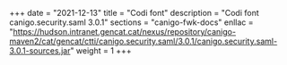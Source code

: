 +++
date        = "2021-12-13"
title       = "Codi font"
description = "Codi font canigo.security.saml 3.0.1"
sections    = "canigo-fwk-docs"
enllac		= "https://hudson.intranet.gencat.cat/nexus/repository/canigo-maven2/cat/gencat/ctti/canigo.security.saml/3.0.1/canigo.security.saml-3.0.1-sources.jar"
weight		= 1
+++
